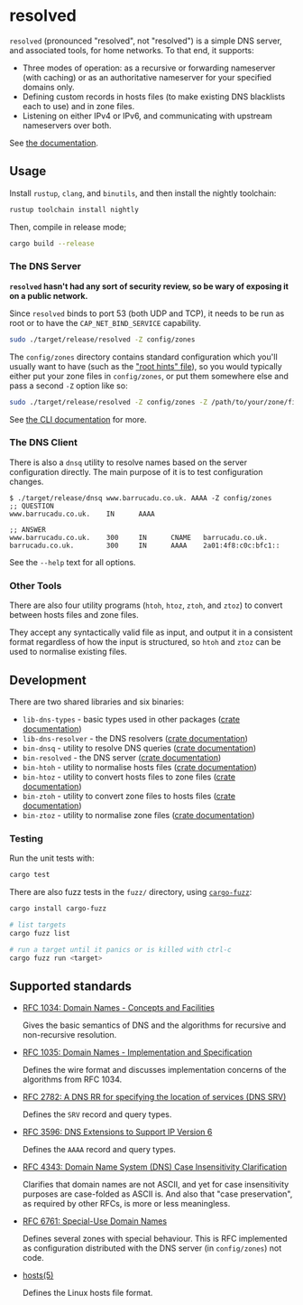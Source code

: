 resolved
========

`resolved` (pronounced "resolved", not "resolved") is a simple DNS server, and
associated tools, for home networks.  To that end, it supports:

- Three modes of operation: as a recursive or forwarding nameserver (with
  caching) or as an authoritative nameserver for your specified domains only.
- Defining custom records in hosts files (to make existing DNS blacklists each
  to use) and in zone files.
- Listening on either IPv4 or IPv6, and communicating with upstream nameservers
  over both.

See [the documentation](https://resolved.docs.barrucadu.co.uk).


Usage
-----

Install `rustup`, `clang`, and `binutils`, and then install the
nightly toolchain:

```bash
rustup toolchain install nightly
```

Then, compile in release mode;

```bash
cargo build --release
```

### The DNS Server

**`resolved` hasn't had any sort of security review, so be wary of exposing it on a public network.**

Since `resolved` binds to port 53 (both UDP and TCP), it needs to be
run as root or to have the `CAP_NET_BIND_SERVICE` capability.

```bash
sudo ./target/release/resolved -Z config/zones
```

The `config/zones` directory contains standard configuration which you'll
usually want to have (such as the ["root hints" file][]), so you would typically
either put your zone files in `config/zones`, or put them somewhere else and
pass a second `-Z` option like so:

``` bash
sudo ./target/release/resolved -Z config/zones -Z /path/to/your/zone/files
```

See [the CLI documentation](https://resolved.docs.barrucadu.co.uk/cli/resolved.html) for more.

["root hints" file]: https://www.iana.org/domains/root/files

### The DNS Client

There is also a `dnsq` utility to resolve names based on the server
configuration directly.  The main purpose of it is to test configuration
changes.

```text
$ ./target/release/dnsq www.barrucadu.co.uk. AAAA -Z config/zones
;; QUESTION
www.barrucadu.co.uk.    IN      AAAA

;; ANSWER
www.barrucadu.co.uk.    300     IN      CNAME   barrucadu.co.uk.
barrucadu.co.uk.        300     IN      AAAA    2a01:4f8:c0c:bfc1::
```

See the `--help` text for all options.

### Other Tools

There are also four utility programs (`htoh`, `htoz`, `ztoh`, and `ztoz`) to
convert between hosts files and zone files.

They accept any syntactically valid file as input, and output it in a consistent
format regardless of how the input is structured, so `htoh` and `ztoz` can be
used to normalise existing files.


Development
-----------

There are two shared libraries and six binaries:

- `lib-dns-types` - basic types used in other packages ([crate documentation](https://resolved.docs.barrucadu.co.uk/packages/dns_types/))
- `lib-dns-resolver` - the DNS resolvers ([crate documentation](https://resolved.docs.barrucadu.co.uk/packages/dns_resolver/))
- `bin-dnsq` - utility to resolve DNS queries ([crate documentation](https://resolved.docs.barrucadu.co.uk/packages/dnsq/))
- `bin-resolved` - the DNS server ([crate documentation](https://resolved.docs.barrucadu.co.uk/packages/resolved/))
- `bin-htoh` - utility to normalise hosts files ([crate documentation](https://resolved.docs.barrucadu.co.uk/packages/htoh/))
- `bin-htoz` - utility to convert hosts files to zone files ([crate documentation](https://resolved.docs.barrucadu.co.uk/packages/htoz/))
- `bin-ztoh` - utility to convert zone files to hosts files ([crate documentation](https://resolved.docs.barrucadu.co.uk/packages/ztoh/))
- `bin-ztoz` - utility to normalise zone files ([crate documentation](https://resolved.docs.barrucadu.co.uk/packages/ztoz/))

### Testing

Run the unit tests with:

```bash
cargo test
```

There are also fuzz tests in the `fuzz/` directory, using
[`cargo-fuzz`][]:

```bash
cargo install cargo-fuzz

# list targets
cargo fuzz list

# run a target until it panics or is killed with ctrl-c
cargo fuzz run <target>
```

[`cargo-fuzz`]: https://github.com/rust-fuzz/cargo-fuzz


Supported standards
-------------------

- [RFC 1034: Domain Names - Concepts and Facilities](https://datatracker.ietf.org/doc/html/rfc1034)

  Gives the basic semantics of DNS and the algorithms for recursive
  and non-recursive resolution.

- [RFC 1035: Domain Names - Implementation and Specification](https://datatracker.ietf.org/doc/html/rfc1035)

  Defines the wire format and discusses implementation concerns of the
  algorithms from RFC 1034.

- [RFC 2782: A DNS RR for specifying the location of services (DNS SRV)](https://datatracker.ietf.org/doc/html/rfc2782)

  Defines the `SRV` record and query types.

- [RFC 3596: DNS Extensions to Support IP Version 6](https://datatracker.ietf.org/doc/html/rfc3596)

  Defines the `AAAA` record and query types.

- [RFC 4343: Domain Name System (DNS) Case Insensitivity Clarification](https://datatracker.ietf.org/doc/html/rfc4343)

  Clarifies that domain names are not ASCII, and yet for case
  insensitivity purposes are case-folded as ASCII is.  And also that
  "case preservation", as required by other RFCs, is more or less
  meaningless.

- [RFC 6761: Special-Use Domain Names](https://datatracker.ietf.org/doc/html/rfc6761)

  Defines several zones with special behaviour.  This is RFC
  implemented as configuration distributed with the DNS server (in
  `config/zones`) not code.

- [hosts(5)](https://man7.org/linux/man-pages/man5/hosts.5.html)

  Defines the Linux hosts file format.
